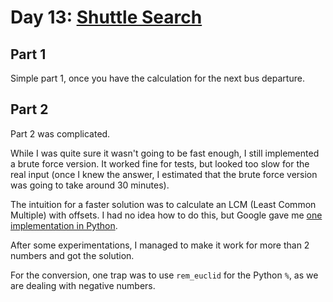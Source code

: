 # Day 13: [Shuttle Search](https://adventofcode.com/2020/day/13)

## Part 1

Simple part 1, once you have the calculation for the next bus departure.

## Part 2

Part 2 was complicated.

While I was quite sure it wasn't going to be fast enough, I still implemented a brute force version. It worked fine for tests, but looked too slow for the real input (once I knew the answer, I estimated that the brute force version was going to take around 30 minutes).

The intuition for a faster solution was to calculate an LCM (Least Common Multiple) with offsets. I had no idea how to do this, but Google gave me [one implementation in Python](https://math.stackexchange.com/questions/2218763/how-to-find-lcm-of-two-numbers-when-one-starts-with-an-offset).

After some experimentations, I managed to make it work for more than 2 numbers and got the solution.

For the conversion, one trap was to use `rem_euclid` for the Python `%`, as we are dealing with negative numbers.